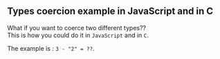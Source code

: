 Types coercion example in JavaScript and in C
----------

What if you want to coerce two different types??  
This is how you could do it in `JavaScript` and in `C`.

The example is : `3 - "2" = ??`.